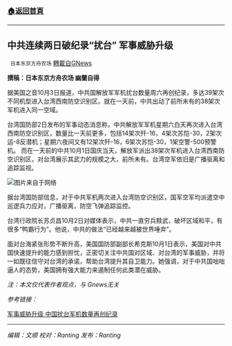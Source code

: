###  [:house:返回首頁](https://github.com/ourhimalayas/txt)
---


## 中共连续两日破纪录“扰台” 军事威胁升级
` 日本东京方舟农场` [轉載自GNews](https://gnews.org/zh-hans/1571550/)

**撰稿：日本东京方舟农场 幽蘭自得**

据美国之音10月3日报道，中共国解放军军机扰台数量周六再创纪录，多达39架次不同机型进入台湾西南防空识别区。就在一天前，中共出动了前所未有的38架次军机进入同一空域。

台湾国防部2日发布的军事动态消息称，中共解放军军机星期六白天再次进入台湾西南防空识别区，数量比一天前更多，包括14架次歼-16，4架次苏恺-30，2架次运-8反潜机；星期六夜间又有12架次歼-16，6架次苏恺-30，1架空警-500预警机。
而在一天前的中共10月1日国庆当天，解放军派出38架次军机进入台湾西南防空识别区，对台湾展示其武力的规模之大，前所未有。台湾空军依旧是广播驱离和追踪监视。

![](https://assets.gnews.org/wp-content/uploads/2021/10/微信图片_20211004002741.png)图片来自于网络

据台湾国防部信息，对于中共军机两次进入台湾防空识别区，国军空军均派遣空中巡逻兵力应对，广播驱离，防空飞弹追踪监控。

台湾行政院长苏贞昌10月2日对媒体表示，中共一直穷兵黩武，破坏区域和平，有很多“鸭霸行为”。他说，中共的做法“已经越来越被世界唾弃”。

面对台海紧张形势不断升高，美国国防部副部长希克斯10月1日表示，美国对中共国快速提升的能力感到担忧，正密切关注中共国对区域、对台湾的军事威胁，并将一如既往信守对台湾的承诺，帮助台湾提升其自卫能力。她强调，对于中共国咄咄逼人的态势，美国拥有强大能力来遏制任何此类潜在威胁。

*注：本文仅代表作者观点，与 Gnews无关*

*参考链接：*

[军事威胁升级 中国扰台军机数量再创纪录](https://www.voachinese.com/a/unprecedented-number-of-pla-aircraft-incursion-into-taiwan-adz-20211002/6255156.html)

* * *

*编辑：文顺 校对：Ranting 发布：Ranting*
